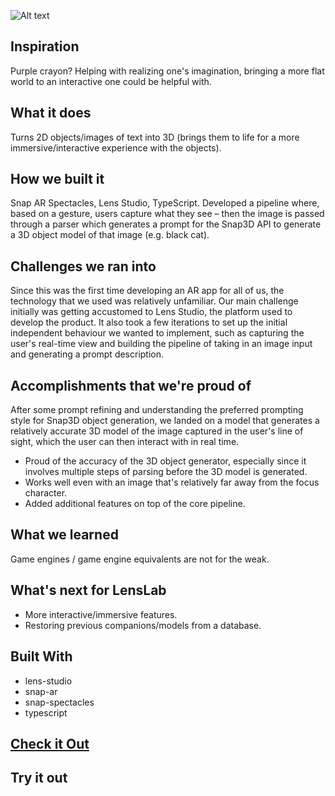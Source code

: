 ![Alt text](htn.gif)

## Inspiration  
Purple crayon? Helping with realizing one's imagination, bringing a more flat world to an interactive one could be helpful with.  

## What it does  
Turns 2D objects/images of text into 3D (brings them to life for a more immersive/interactive experience with the objects).  

## How we built it  
Snap AR Spectacles, Lens Studio, TypeScript. Developed a pipeline where, based on a gesture, users capture what they see – then the image is passed through a parser which generates a prompt for the Snap3D API to generate a 3D object model of that image (e.g. black cat).  

## Challenges we ran into  
Since this was the first time developing an AR app for all of us, the technology that we used was relatively unfamiliar. Our main challenge initially was getting accustomed to Lens Studio, the platform used to develop the product. It also took a few iterations to set up the initial independent behaviour we wanted to implement, such as capturing the user's real-time view and building the pipeline of taking in an image input and generating a prompt description.  

## Accomplishments that we're proud of  
After some prompt refining and understanding the preferred prompting style for Snap3D object generation, we landed on a model that generates a relatively accurate 3D model of the image captured in the user's line of sight, which the user can then interact with in real time.  

- Proud of the accuracy of the 3D object generator, especially since it involves multiple steps of parsing before the 3D model is generated.  
- Works well even with an image that's relatively far away from the focus character.  
- Added additional features on top of the core pipeline.  

## What we learned  
Game engines / game engine equivalents are not for the weak.  

## What's next for LensLab  
- More interactive/immersive features.  
- Restoring previous companions/models from a database.  

## Built With  
- lens-studio  
- snap-ar  
- snap-spectacles  
- typescript  

## [Check it Out](https://www.youtube.com/watch?v=zVXFZr94WX0)


## Try it out
